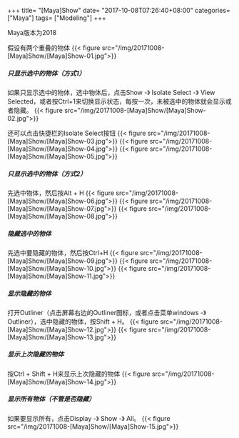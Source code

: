 +++
title= "[Maya]Show"
date= "2017-10-08T07:26:40+08:00"
categories= ["Maya"]
tags= ["Modeling"]
+++

Maya版本为2018

假设有两个重叠的物体
{{< figure src="/img/20171008-[Maya]Show/[Maya]Show-01.jpg">}}

##### 只显示选中的物体（方式1）
如果只显示选中的物体，选中物体后，点击Show -》 Isolate Select -》 View Selected，或者按Ctrl+1来切换显示状态，每按一次，未被选中的物体就会显示或者隐藏。
{{< figure src="/img/20171008-[Maya]Show/[Maya]Show-02.jpg">}}

还可以点击快捷栏的Isolate Select按钮
{{< figure src="/img/20171008-[Maya]Show/[Maya]Show-03.jpg">}}
{{< figure src="/img/20171008-[Maya]Show/[Maya]Show-04.jpg">}}
{{< figure src="/img/20171008-[Maya]Show/[Maya]Show-05.jpg">}}

##### 只显示选中的物体（方式2）
先选中物体，然后按Alt + H
{{< figure src="/img/20171008-[Maya]Show/[Maya]Show-06.jpg">}}
{{< figure src="/img/20171008-[Maya]Show/[Maya]Show-07.jpg">}}
{{< figure src="/img/20171008-[Maya]Show/[Maya]Show-08.jpg">}}


##### 隐藏选中的物体
先选中要隐藏的物体，然后按Ctrl+H
{{< figure src="/img/20171008-[Maya]Show/[Maya]Show-09.jpg">}}
{{< figure src="/img/20171008-[Maya]Show/[Maya]Show-10.jpg">}}
{{< figure src="/img/20171008-[Maya]Show/[Maya]Show-11.jpg">}}

##### 显示隐藏的物体
打开Outliner（点击屏幕右边的Outliner图标，或者点击菜单windows -》 Outliner），选中隐藏的物体，按Shift + H。
{{< figure src="/img/20171008-[Maya]Show/[Maya]Show-12.jpg">}}
{{< figure src="/img/20171008-[Maya]Show/[Maya]Show-13.jpg">}}

##### 显示上次隐藏的物体
按Ctrl + Shift + H来显示上次隐藏的物体
{{< figure src="/img/20171008-[Maya]Show/[Maya]Show-14.jpg">}}

##### 显示所有物体（不管是否隐藏）
如果要显示所有，点击Display -》 Show -》 All。
{{< figure src="/img/20171008-[Maya]Show/[Maya]Show-15.jpg">}}


